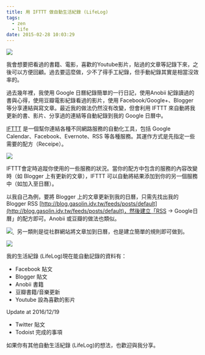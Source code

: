 ```yaml
---
title: 用 IFTTT 做自動生活紀錄 (LifeLog)
tags:
  - zen
  - life
date: 2015-02-28 10:03:29
---
```


[![](http://3.bp.blogspot.com/-W4Kk4j8DGro/VPGOmgGFA_I/AAAAAAAAD3Y/JwxVHmIirn0/s1600/%E8%9E%A2%E5%B9%95%E5%BF%AB%E7%85%A7%2B2015-02-28%2B%E4%B8%8B%E5%8D%885.39.44.png)](http://3.bp.blogspot.com/-W4Kk4j8DGro/VPGOmgGFA_I/AAAAAAAAD3Y/JwxVHmIirn0/s1600/%E8%9E%A2%E5%B9%95%E5%BF%AB%E7%85%A7%2B2015-02-28%2B%E4%B8%8B%E5%8D%885.39.44.png)

我會想要把看過的書籍、電影，喜歡的Youtube影片，貼過的文章等記錄下來，之後可以方便回顧。過去要這麼做，少不了得手工紀錄，但手動紀錄其實是相當沒效率的。

過去幾年裡，我使用 Google 日曆紀錄簡單的一行日記，使用Anobii 紀錄讀過的書與心得，使用豆瓣電影紀錄看過的影片，使用 Facebook/Google+、Blogger 等分享連結與寫文章。最近我的做法仍然沒有改變，但會利用 IFTTT 來自動將我更新的書、影片、分享過的連結等自動紀錄到我的 Google 日曆中。

[IFTTT](https://ifttt.com/) 是一個幫你連結各種不同網路服務的自動化工具，包括 Google Calendar、Facebook、Evernote、RSS 等各種服務。其運作方式是先指定一些需要的配方（Receipe）。

[![](http://4.bp.blogspot.com/-2k7zRZ9OJsk/VPGOm-tiSOI/AAAAAAAAD3k/C-9ZnXfp-M0/s1600/%E8%9E%A2%E5%B9%95%E5%BF%AB%E7%85%A7%2B2015-02-28%2B%E4%B8%8B%E5%8D%885.38.57.png)](http://4.bp.blogspot.com/-2k7zRZ9OJsk/VPGOm-tiSOI/AAAAAAAAD3k/C-9ZnXfp-M0/s1600/%E8%9E%A2%E5%B9%95%E5%BF%AB%E7%85%A7%2B2015-02-28%2B%E4%B8%8B%E5%8D%885.38.57.png)

IFTTT會定時追蹤你使用的一些服務的狀況。當你的配方中包含的服務的內容改變時（如 Blogger 上有更新的文章），IFTTT 可以自動將結果添加到你的另一個服務中（如加入至日曆）。

以我自己為例，要將 Blogger 上的文章更新到我的日曆，只需先找出我的 Blogger RSS [http://blog.gasolin.idv.tw/feeds/posts/default](http://blog.gasolin.idv.tw/feeds/posts/default)，然後建立「RSS -&gt; Google日曆」的配方即可。Anobii 或豆瓣的做法也類似。

[![](http://3.bp.blogspot.com/-W4Kk4j8DGro/VPGOmgGFA_I/AAAAAAAAD3Y/JwxVHmIirn0/s1600/%E8%9E%A2%E5%B9%95%E5%BF%AB%E7%85%A7%2B2015-02-28%2B%E4%B8%8B%E5%8D%885.39.44.png)&nbsp;](http://3.bp.blogspot.com/-W4Kk4j8DGro/VPGOmgGFA_I/AAAAAAAAD3Y/JwxVHmIirn0/s1600/%E8%9E%A2%E5%B9%95%E5%BF%AB%E7%85%A7%2B2015-02-28%2B%E4%B8%8B%E5%8D%885.39.44.png)
&nbsp;另一類則是從社群網站將文章加到日曆，也是建立簡單的規則即可做到。

[![](http://4.bp.blogspot.com/-2k7zRZ9OJsk/VPGOm-tiSOI/AAAAAAAAD3k/C-9ZnXfp-M0/s1600/%E8%9E%A2%E5%B9%95%E5%BF%AB%E7%85%A7%2B2015-02-28%2B%E4%B8%8B%E5%8D%885.38.57.png)](http://4.bp.blogspot.com/-2k7zRZ9OJsk/VPGOm-tiSOI/AAAAAAAAD3k/C-9ZnXfp-M0/s1600/%E8%9E%A2%E5%B9%95%E5%BF%AB%E7%85%A7%2B2015-02-28%2B%E4%B8%8B%E5%8D%885.38.57.png) 

我的生活紀錄 (LifeLog)現在能自動記錄的資料有：

*   Facebook 貼文
*   Blogger 貼文
*   Anobii 書籍
*   豆瓣書籍/音樂更新
*   Youtube 設為喜歡的影片

Update at 2016/12/19

* Twitter 貼文
* Todoist 完成的事項

如果你有其他自動生活紀錄 (LifeLog)的想法，也歡迎與我分享。
